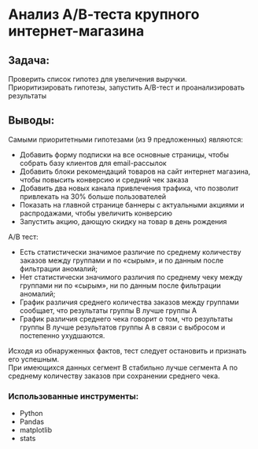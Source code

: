# Анализ А/В-теста крупного интернет-магазина
 ## Задача:
Проверить список гипотез для увеличения выручки.  
Приоритизировать гипотезы, запустить A/B-тест и проанализировать результаты

## Выводы:
Самыми приоритетными гипотезами (из 9 предложенных) являются:
- Добавить форму подписки на все основные страницы, чтобы собрать базу клиентов для email-рассылок
- Добавить блоки рекомендаций товаров на сайт интернет магазина, чтобы повысить конверсию и средний чек заказа
- Добавить два новых канала привлечения трафика, что позволит привлекать на 30% больше пользователей
- Показать на главной странице баннеры с актуальными акциями и распродажами, чтобы увеличить конверсию
- Запустить акцию, дающую скидку на товар в день рождения

А/В тест:
- Есть статистически значимое различие по среднему количеству заказов между группами и по «сырым», и по данным после фильтрации аномалий;
- Нет статистически значимого различия по среднему чеку между группами ни по «сырым», ни по данным после фильтрации аномалий;
- График различия среднего количества заказов между группами сообщает, что результаты группы B лучше группы A 
- График различия среднего чека говорит о том, что результаты группы B лучше результатов группы А в связи с выбросом и постепенно ухудшаются.

Исходя из обнаруженных фактов, тест следует остановить и признать его успешным.   
При имеющихся данных сегмент B стабильно лучше сегмента A по среднему количеству заказов при сохранении среднего чека.

### Использованные инструменты:
* Python
* Pandas
* matplotlib
* stats
